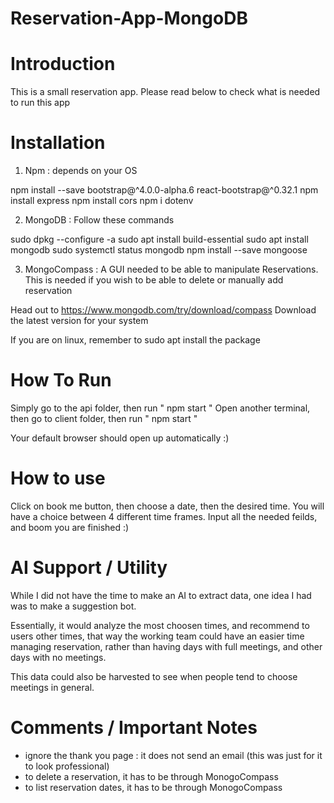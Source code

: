 # Reservation-App-MongoDB

# Introduction

This is a small reservation app. Please read below to check what is needed to run this app

# Installation

1) Npm : depends on your OS

npm install --save bootstrap@^4.0.0-alpha.6  react-bootstrap@^0.32.1
npm install express
npm install cors
npm i dotenv

2) MongoDB : Follow these commands

sudo dpkg --configure -a
sudo apt install build-essential
sudo apt install mongodb
sudo systemctl status mongodb
npm install --save mongoose

3) MongoCompass : A GUI needed to be able to manipulate Reservations.
   This is needed if you wish to be able to delete or manually add reservation

 Head out to https://www.mongodb.com/try/download/compass
 Download the latest version for your system

If you are on linux, remember to sudo apt install the package

# How To Run

Simply go to the api folder, then run " npm start "
Open another terminal, then go to client folder, then run " npm start "

Your default browser should open up automatically :)

# How to use

Click on book me button, then choose a date, then the desired time.
You will have a choice between 4 different time frames.
Input all the needed feilds, and boom you are finished :)


# AI Support / Utility

While I did not have the time to make an AI to extract data, one idea I had was to make a 
suggestion bot. 

Essentially, it would analyze the most choosen times, and recommend to users other times,
that way the working team could have an easier time managing reservation, rather than having
days with full meetings, and other days with no meetings.

This data could also be harvested to see when people tend to choose meetings in general.

# Comments / Important Notes

- ignore the thank you page : it does not send an email (this was just for it to look professional)
- to delete a reservation, it has to be through MonogoCompass
- to list reservation dates, it has to be through MonogoCompass
